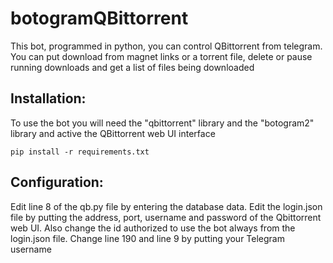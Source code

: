 # botogramQBittorrent

This bot, programmed in python, you can control QBittorrent from telegram. You can put download from magnet links or a torrent file, delete or pause running downloads and get a list of files being downloaded

## Installation:
To use the bot you will need the "qbittorrent" library and the "botogram2" library and active the QBittorrent web UI interface

`pip install -r requirements.txt`

## Configuration:
Edit line 8 of the qb.py file by entering the database data. Edit the login.json file by putting the address, port, username and password of the Qbittorrent web UI. Also change the id authorized to use the bot always from the login.json file. Change line 190 and line 9 by putting your Telegram username
